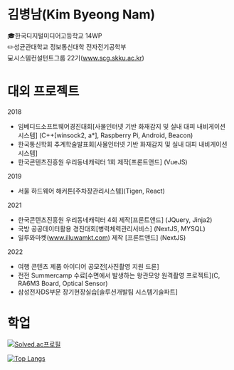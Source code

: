 <!--
**kbn2778/kbn2778** is a ✨ _special_ ✨ repository because its `README.md` (this file) appears on your GitHub profile.

Here are some ideas to get you started:

- 🔭 I’m currently working on ...
- 🌱 I’m currently learning ...
- 👯 I’m looking to collaborate on ...
- 🤔 I’m looking for help with ...
- 💬 Ask me about ...
- 📫 How to reach me: ...
- 😄 Pronouns: ...
- ⚡ Fun fact: ...
-->

<h1>김병남(Kim Byeong Nam)</h1>
  

🎓한국디지털미디어고등학교 14WP<br/>
✏️성균관대학교 정보통신대학 전자전기공학부<br/>
💻시스템컨설턴트그룹 22기(www.scg.skku.ac.kr)

<h1>대외 프로젝트</h1>

2018
 - 임베디드소프트웨어경진대회[사물인터넷 기반 화재감지 및 실내 대피 내비게이션 시스템] (C++[winsock2, a*], Raspberry Pi, Android, Beacon)
 - 한국통신학회 추계학술발표회[사물인터넷 기반 화재감지 및 실내 대피 내비게이션 시스템]
 - 한국콘텐츠진흥원 우리동네캐릭터 1회 제작[프론트앤드] (VueJS)

2019
 - 서울 하드웨어 해커톤[주차장관리시스템](Tigen, React)

2021
 - 한국콘텐츠진흥원 우리동네캐릭터 4회 제작[프론트앤드] (JQuery, Jinja2)
 - 국방 공공데이터활용 경진대회[병력체력관리서비스] (NextJS, MYSQL)
 - 일루와마켓(www.illuwamkt.com) 제작 [프론트앤드] (NextJS)

2022
 - 여행 콘텐츠 제품 아이디어 공모전[사진촬영 지원 드론]
 - 전전 Summercamp 수료[수면에서 발생하는 왕관모양 원격촬영 프로젝트](C, RA6M3 Board, Optical Sensor)
 - 삼성전자DS부문 장기현장실습[솔루션개발팀 시스템기술파트]
 
 <h1>학업</h1>
 
[![Solved.ac프로필](http://mazassumnida.wtf/api/v2/generate_badge?boj=kbn2778)](https://solved.ac/kbn2778)<br/>
 

[![Top Langs](https://github-readme-stats.vercel.app/api/top-langs/?username=kbn2778&layout=compact)](https://github.com/kbn2778/github-readme-stats)



